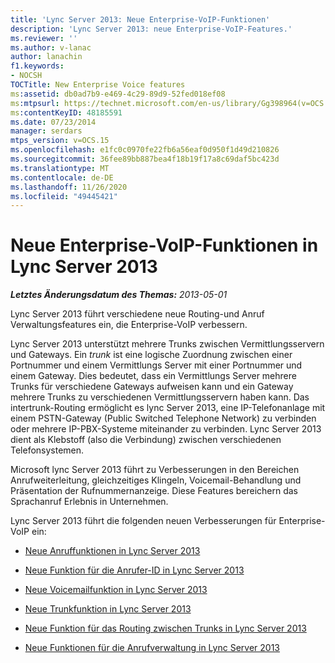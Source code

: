 ```yaml
---
title: 'Lync Server 2013: Neue Enterprise-VoIP-Funktionen'
description: 'Lync Server 2013: neue Enterprise-VoIP-Features.'
ms.reviewer: ''
ms.author: v-lanac
author: lanachin
f1.keywords:
- NOCSH
TOCTitle: New Enterprise Voice features
ms:assetid: db0ad7b9-e469-4c29-89d9-52fed018ef08
ms:mtpsurl: https://technet.microsoft.com/en-us/library/Gg398964(v=OCS.15)
ms:contentKeyID: 48185591
ms.date: 07/23/2014
manager: serdars
mtps_version: v=OCS.15
ms.openlocfilehash: e1fc0c0970fe22fb6a56eaf0d950f1d49d210826
ms.sourcegitcommit: 36fee89bb887bea4f18b19f17a8c69daf5bc423d
ms.translationtype: MT
ms.contentlocale: de-DE
ms.lasthandoff: 11/26/2020
ms.locfileid: "49445421"
---
```

# <a name="new-enterprise-voice-features-in-lync-server-2013"></a>Neue Enterprise-VoIP-Funktionen in Lync Server 2013

<div data-xmlns="http://www.w3.org/1999/xhtml">

<div class="topic" data-xmlns="http://www.w3.org/1999/xhtml" data-msxsl="urn:schemas-microsoft-com:xslt" data-cs="https://msdn.microsoft.com/">

<div data-asp="https://msdn2.microsoft.com/asp">



</div>

<div id="mainSection">

<div id="mainBody">

<span> </span>

_**Letztes Änderungsdatum des Themas:** 2013-05-01_

Lync Server 2013 führt verschiedene neue Routing-und Anruf Verwaltungsfeatures ein, die Enterprise-VoIP verbessern.

Lync Server 2013 unterstützt mehrere Trunks zwischen Vermittlungsservern und Gateways. Ein *trunk* ist eine logische Zuordnung zwischen einer Portnummer und einem Vermittlungs Server mit einer Portnummer und einem Gateway. Dies bedeutet, dass ein Vermittlungs Server mehrere Trunks für verschiedene Gateways aufweisen kann und ein Gateway mehrere Trunks zu verschiedenen Vermittlungsservern haben kann. Das intertrunk-Routing ermöglicht es lync Server 2013, eine IP-Telefonanlage mit einem PSTN-Gateway (Public Switched Telephone Network) zu verbinden oder mehrere IP-PBX-Systeme miteinander zu verbinden. Lync Server 2013 dient als Klebstoff (also die Verbindung) zwischen verschiedenen Telefonsystemen.

Microsoft lync Server 2013 führt zu Verbesserungen in den Bereichen Anrufweiterleitung, gleichzeitiges Klingeln, Voicemail-Behandlung und Präsentation der Rufnummernanzeige. Diese Features bereichern das Sprachanruf Erlebnis in Unternehmen.

Lync Server 2013 führt die folgenden neuen Verbesserungen für Enterprise-VoIP ein:

  - [Neue Anruffunktionen in Lync Server 2013](lync-server-2013-new-call-features.md)

  - [Neue Funktion für die Anrufer-ID in Lync Server 2013](lync-server-2013-new-caller-id-feature.md)

  - [Neue Voicemailfunktion in Lync Server 2013](lync-server-2013-new-voice-mail-feature.md)

  - [Neue Trunkfunktion in Lync Server 2013](lync-server-2013-new-trunk-feature.md)

  - [Neue Funktion für das Routing zwischen Trunks in Lync Server 2013](lync-server-2013-new-intertrunk-feature.md)

  - [Neue Funktionen für die Anrufverwaltung in Lync Server 2013](lync-server-2013-new-call-management-features.md)

</div>

<span> </span>

</div>

</div>

</div>

